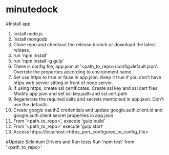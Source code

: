 minutedock
==========

#Install app


1. Install node.js
2. Install mongodb
3. Clone repo and checkout the release branch or download the latest release.
4. run 'npm install'
5. run 'npm install -g gulp'
6. There is config file, app.json at '\<path_to_repo\>/config.default.json'. Override the properties according to environment name.
7. Set use.https to true or false in app.json. Keep it true if you don't have https web server sitting in front of node server.
8. If using https, create ssl certificates. Create ssl key and ssl cert files. Modify app.json and set ssl.key.path and ssl.cert.path
9. Regenerate the required salts and secrets mentioned in app.json. Don't use the defaults.
10. Create google oauth2 credentials and update google.auth.client.id and google.auth.client.secret properties in app.json
11. From '\<path_to_repo\>', execute 'gulp build'
12. From '\<path_to_repo\>' execute 'gulp start'
13. Access https://localhost:\<https_port_configured_in_config_file\>

#Update Selenium Drivers and Run tests
Run 'npm test' from '\<path_to_repo\>'